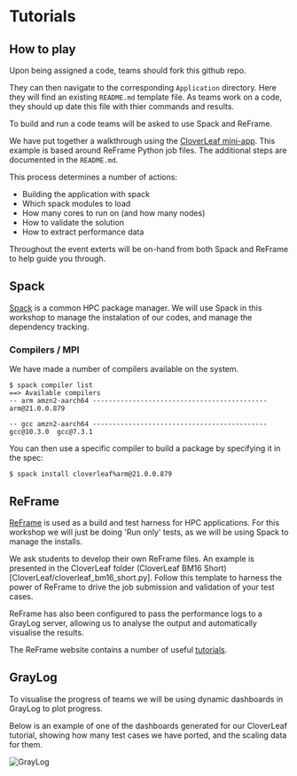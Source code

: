 # Tutorials


## How to play

Upon being assigned a code, teams should fork this github repo.

They can then navigate to the corresponding `Application` directory.
Here they will find an existing `README.md` template file.
As teams work on a code, they should up date this file with thier commands and results.

To build and run a code teams will be asked to use Spack and ReFrame.

We have put together a walkthrough using the [CloverLeaf mini-app](CloverLeaf/).
This example is based around ReFrame Python job files. The additional steps are documented in the `README.md`.

This process determines a number of actions:
* Building the application with spack
* Which spack modules to load
* How many cores to run on (and how many nodes)
* How to validate the solution
* How to extract performance data

Throughout the event exterts will be on-hand from both Spack and ReFrame to help guide you through.

## Spack

[Spack](https://spack.readthedocs.io/en/latest/) is a common HPC package manager.
We will use Spack in this workshop to manage the instalation of our codes, and manage the dependency tracking.

### Compilers / MPI

We have made a number of compilers available on the system.

```
$ spack compiler list
==> Available compilers
-- arm amzn2-aarch64 --------------------------------------------
arm@21.0.0.879

-- gcc amzn2-aarch64 --------------------------------------------
gcc@10.3.0  gcc@7.3.1
```

You can then use a specific compiler to build a package by specifying it in the spec:

```
$ spack install cloverleaf%arm@21.0.0.879
```

## ReFrame

[ReFrame](https://reframe-hpc.readthedocs.io/en/stable/index.html) is used as a build and test harness for HPC applications.
For this workshop we will just be doing 'Run only' tests, as we will be using Spack to manage the installs.

We ask students to develop their own ReFrame files. An example is presented in the CloverLeaf folder (CloverLeaf BM16 Short)[CloverLeaf/cloverleaf_bm16_short.py].
Follow this template to harness the power of ReFrame to drive the job submission and validation of your test cases.

ReFrame has also been configured to pass the performance logs to a GrayLog server, allowing us to analyse the output and automatically visualise the results.

The ReFrame website contains a number of useful [tutorials](https://reframe-hpc.readthedocs.io/en/stable/tutorials.html).

## GrayLog

To visualise the progress of teams we will be using dynamic dashboards in GrayLog to plot progress.

Below is an example of one of the dashboards generated for our CloverLeaf tutorial, showing how many test cases we have ported, and the scaling data for them.


![GrayLog](Images/GrayLog_CloverLeaf.png)
